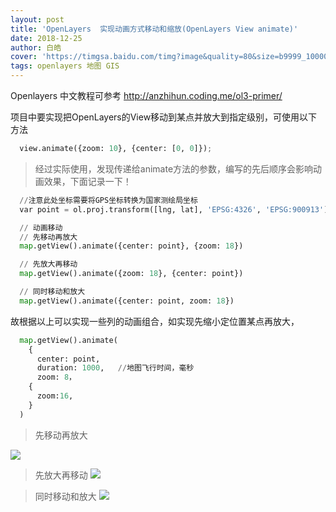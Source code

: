 ```yaml
---
layout: post
title: 'OpenLayers  实现动画方式移动和缩放(OpenLayers View animate)'
date: 2018-12-25
author: 白皓
cover: 'https://timgsa.baidu.com/timg?image&quality=80&size=b9999_10000&sec=1545734973331&di=a7b83cde099882bb013caa650718258e&imgtype=0&src=http%3A%2F%2Fboundlessgeo.com%2Fwp-content%2Fuploads%2F2016%2F11%2FOL3-300x300.png'
tags: openlayers 地图 GIS
---
```



Openlayers 中文教程可参考 http://anzhihun.coding.me/ol3-primer/

项目中要实现把OpenLayers的View移动到某点并放大到指定级别，可使用以下方法

```py
  view.animate({zoom: 10}, {center: [0, 0]});
```

>  经过实际使用，发现传递给animate方法的参数，编写的先后顺序会影响动画效果，下面记录一下！

```py
  //注意此处坐标需要将GPS坐标转换为国家测绘局坐标
  var point = ol.proj.transform([lng, lat], 'EPSG:4326', 'EPSG:900913');   

  // 动画移动
  // 先移动再放大
  map.getView().animate({center: point}, {zoom: 18}) 

  // 先放大再移动
  map.getView().animate({zoom: 18}, {center: point}) 

  // 同时移动和放大
  map.getView().animate({center: point, zoom: 18}) 
```

故根据以上可以实现一些列的动画组合，如实现先缩小定位置某点再放大，
```py
  map.getView().animate(
    {
      center: point, 
      duration: 1000,   //地图飞行时间，毫秒 
      zoom: 8，
    {
      zoom:16,
    }
  ) 
```

> 先移动再放大

![](https://g1.ax1x.com/2018/12/25/Fc612Q.gif)

> 先放大再移动
![](https://s1.ax1x.com/2018/12/25/Fc6QPS.gif)

> 同时移动和放大
![](https://s1.ax1x.com/2018/12/25/Fc6l8g.gif)